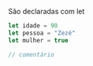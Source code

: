 São declaradas com let
```js
let idade = 90
let pessoa = "Zezé"
let mulher = true

// comentário
```
